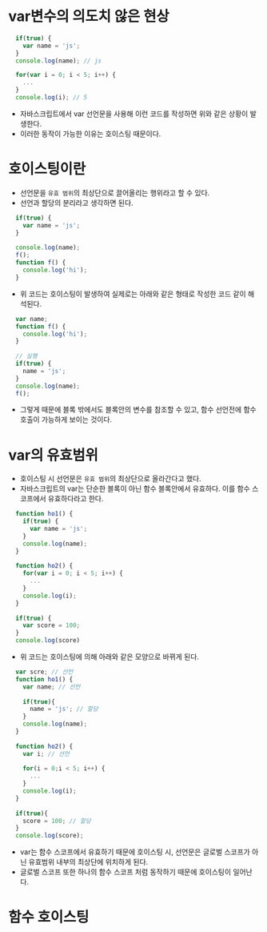 # var변수의 의도치 않은 현상
```javascript
  if(true) {
    var name = 'js';
  }
  console.log(name); // js
```
```javascript
  for(var i = 0; i < 5; i++) {
    ...
  }
  console.log(i); // 5
```
- 자바스크립트에서 var 선언문을 사용해 이런 코드를 작성하면 위와 같은 상황이 발생한다.
- 이러한 동작이 가능한 이유는 호이스팅 때문이다.

# 호이스팅이란
- 선언문을 `유효 범위`의 최상단으로 끌어올리는 행위라고 할 수 있다.
- 선언과 할당의 분리라고 생각하면 된다.
```javascript
  if(true) {
    var name = 'js';
  }
  
  console.log(name);
  f();
  function f() {
    console.log('hi');
  }
```
- 위 코드는 호이스팅이 발생하여 실제로는 아래와 같은 형태로 작성한 코드 같이 해석된다.
```javascript
  var name;
  function f() {
    console.log('hi');
  }
  
  // 실행
  if(true) {
    name = 'js';
  }
  console.log(name);
  f();
```
- 그렇게 때문에 블록 밖에서도 블록안의 변수를 참조할 수 있고, 함수 선언전에 함수 호출이 가능하게 보이는 것이다.

# var의 유효범위
- 호이스팅 시 선언문은 `유효 범위`의 최상단으로 올라간다고 했다.
- 자바스크립트의 var는 단순한 블록이 아닌 함수 블록안에서 유효하다. 이를 함수 스코프에서 유효하다라고 한다.
```javascript
  function ho1() {
    if(true) {
      var name = 'js';
    }
    console.log(name);
  }
  
  function ho2() {
    for(var i = 0; i < 5; i++) {
      ...
    }
    console.log(i);
  }
  
  if(true) {
    var score = 100;
  }
  console.log(score)
```

- 위 코드는 호이스팅에 의해 아래와 같은 모양으로 바뀌게 된다.

```javascript
  var scre; // 선언
  function ho1() {
    var name; // 선언
      
    if(true){
      name = 'js'; // 할당
    }
    console.log(name);
  }
  
  function ho2() {
    var i; // 선언
    
    for(i = 0;i < 5; i++) {
      ...
    }
    console.log(i);
  }
  
  if(true){
    score = 100; // 할당
  }
  console.log(score);
```
- var는 함수 스코프에서 유효하기 때문에 호이스팅 시, 선언문은 글로벌 스코프가 아닌 유효범위 내부의 최상단에 위치하게 된다.
- 글로벌 스코프 또한 하나의 함수 스코프 처럼 동작하기 때문에 호이스팅이 일어난다.

# 함수 호이스팅
